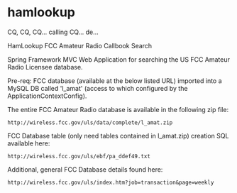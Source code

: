 # hamlookup
CQ, CQ, CQ... calling CQ... de...

HamLookup FCC Amateur Radio Callbook Search

Spring Framework MVC Web Application for searching the US FCC Amateur Radio Licensee database.

Pre-req: FCC database (available at the below listed URL) imported into a MySQL DB called 'l_amat' (access to which configured by the ApplicationContextConfig).

The entire FCC Amateur Radio database is available in the following zip file:

    http://wireless.fcc.gov/uls/data/complete/l_amat.zip

FCC Database table (only need tables contained in l_amat.zip) creation SQL available here:

    http://wireless.fcc.gov/uls/ebf/pa_ddef49.txt

Additional, general FCC Database details found here:

    http://wireless.fcc.gov/uls/index.htm?job=transaction&page=weekly
